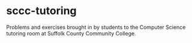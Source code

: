 # sccc-tutoring

Problems and exercises brought in by students to the Computer Science tutoring room at Suffolk County Community College.
